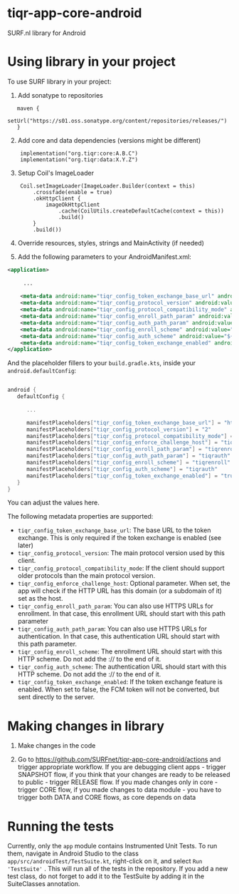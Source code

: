 # tiqr-app-core-android

SURF.nl library for Android

# Using library in your project

To use SURF library in your project:

1. Add sonatype to repositories
```
   maven {
        setUrl("https://s01.oss.sonatype.org/content/repositories/releases/")
   }
```
2. Add core and data dependencies (versions might be different)
```
    implementation("org.tiqr:core:A.B.C")
    implementation("org.tiqr:data:X.Y.Z")
```
3. Setup Coil's ImageLoader
```
    Coil.setImageLoader(ImageLoader.Builder(context = this)
        .crossfade(enable = true)
        .okHttpClient {
            imageOkHttpClient
                .cache(CoilUtils.createDefaultCache(context = this))
                .build()
        }
        .build())
```
4. Override resources, styles, strings and MainActivity (if needed)

5. Add the following parameters to your AndroidManifest.xml:

```xml
<application>
   
     ...
   
    <meta-data android:name="tiqr_config_token_exchange_base_url" android:value="${tiqr_config_token_exchange_base_url}"/>
    <meta-data android:name="tiqr_config_protocol_version" android:value="${tiqr_config_protocol_version}"/>
    <meta-data android:name="tiqr_config_protocol_compatibility_mode" android:value="${tiqr_config_protocol_compatibility_mode}"/>
    <meta-data android:name="tiqr_config_enroll_path_param" android:value="${tiqr_config_enroll_path_param}"/>
    <meta-data android:name="tiqr_config_auth_path_param" android:value="${tiqr_config_auth_path_param}"/>
    <meta-data android:name="tiqr_config_enroll_scheme" android:value="${tiqr_config_enroll_scheme}"/>
    <meta-data android:name="tiqr_config_auth_scheme" android:value="${tiqr_config_auth_scheme}"/>
    <meta-data android:name="tiqr_config_token_exchange_enabled" android:value="${tiqr_config_token_exchange_enabled}"/>
</application>
```

And the placeholder fillers to your `build.gradle.kts`, inside your `android.defaultConfig`:
```groovy

android {
   defaultConfig {
      
      ...

      manifestPlaceholders["tiqr_config_token_exchange_base_url"] = "https://tx.tiqr.org/"
      manifestPlaceholders["tiqr_config_protocol_version"] = "2"
      manifestPlaceholders["tiqr_config_protocol_compatibility_mode"] =  "true"
      manifestPlaceholders["tiqr_config_enforce_challenge_host"] = "tiqr.nl"
      manifestPlaceholders["tiqr_config_enroll_path_param"] = "tiqrenroll"
      manifestPlaceholders["tiqr_config_auth_path_param"] = "tiqrauth"
      manifestPlaceholders["tiqr_config_enroll_scheme"] = "tiqrenroll"
      manifestPlaceholders["tiqr_config_auth_scheme"] = "tiqrauth"
      manifestPlaceholders["tiqr_config_token_exchange_enabled"] = "true"
   }
}
```
You can adjust the values here.

The following metadata properties are supported:
* `tiqr_config_token_exchange_base_url`: The base URL to the token exchange. This is only required if the token exchange is enabled (see later)
* `tiqr_config_protocol_version`: The main protocol version used by this client.
* `tiqr_config_protocol_compatibility_mode`: If the client should support older protocols than the main protocol version.
* `tiqr_config_enforce_challenge_host`: Optional parameter. When set, the app will check if the HTTP URL has this domain (or a subdomain of it) set as the host.
* `tiqr_config_enroll_path_param`: You can also use HTTPS URLs for enrollment. In that case, this enrollment URL should start with this path parameter
* `tiqr_config_auth_path_param`: You can also use HTTPS URLs for authentication. In that case, this authentication URL should start with this path parameter.
* `tiqr_config_enroll_scheme`: The enrollment URL should start with this HTTP scheme. Do not add the :// to the end of it.
* `tiqr_config_auth_scheme`: The authentication URL should start with this HTTP scheme. Do not add the :// to the end of it.
* `tiqr_config_token_exchange_enabled`: If the token exchange feature is enabled. When set to false, the FCM token will not be converted, but sent directly to the server.

# Making changes in library

1. Make changes in the code

2. Go to https://github.com/SURFnet/tiqr-app-core-android/actions and trigger appropriate workflow. If you are debugging client apps - trigger SNAPSHOT flow,
   if you think that your changes are ready to be released to public - trigger RELEASE flow. If you made changes only in core - trigger CORE flow, if you made changes 
   to data module - you have to trigger both DATA and CORE flows, as core depends on data

# Running the tests

Currently, only the `app` module contains Instrumented Unit Tests. To run them, navigate in Android Studio to the class `app/src/androidTest/TestSuite.kt`, right-click on it, and select `Run 'TestSuite'` . This will run all of the tests in the repository. If you add a new test class, do not forget to add it to the TestSuite by adding it in the SuiteClasses annotation.
